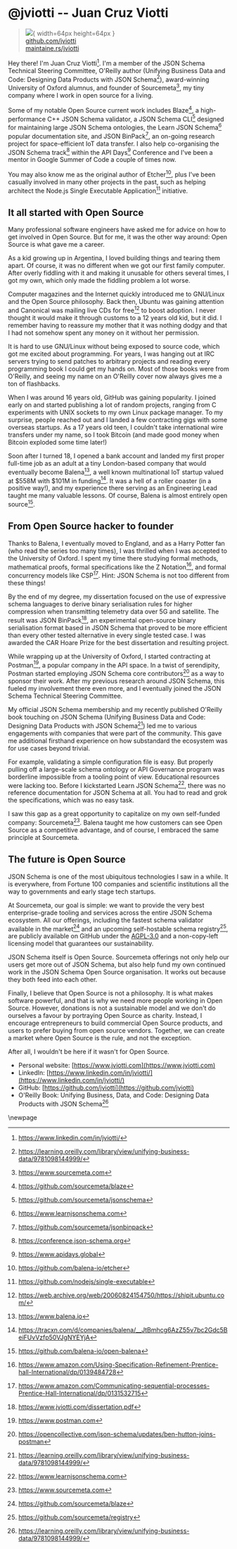 # @jviotti -- Juan Cruz Viotti

> ![](https://github.com/jviotti.png){ width=64px height=64px }  
> [github.com/jviotti](https://github.com/jviotti)  
> [maintaine.rs/jviotti](https://maintaine.rs/jviotti)

Hey there! I'm Juan Cruz Viotti[^122]. I'm a
member of the JSON Schema Technical Steering Committee, O'Reilly author
(Unifying Business Data and Code: Designing Data Products with JSON
Schema[^102]),
award-winning University of Oxford alumnus, and founder of
Sourcemeta[^105], my tiny company where I work in open
source for a living.

Some of my notable Open Source current work includes
Blaze[^104], a high-performance C++ JSON
Schema validator, a JSON Schema CLI[^121]
designed for maintaining large JSON Schema ontologies, the Learn JSON
Schema[^106] popular documentation site, and JSON
BinPack[^120], an on-going research
project for space-efficient IoT data transfer. I also help co-organising the
JSON Schema track[^119] within the API
Days[^118] Conference and I've been a mentor in Google
Summer of Code a couple of times now.

You may also know me as the original author of
Etcher[^117], plus I've been casually involved
in many other projects in the past, such as helping architect the Node.js
Single Executable Application[^116]
initiative.

## It all started with Open Source

Many professional software engineers have asked me for advice on how to get
involved in Open Source. But for me, it was the other way around: Open Source
is what gave me a career.

As a kid growing up in Argentina, I loved building things and tearing them
apart. Of course, it was no different when we got our first family computer.
After overly fiddling with it and making it unusable for others several times,
I got my own, which only made the fiddling problem a lot worse.

Computer magazines and the Internet quickly introduced me to GNU/Linux and the
Open Source philosophy. Back then, Ubuntu was gaining attention and Canonical
was mailing live CDs for
free[^115] to
boost adoption. I never thought it would make it through customs to a 12 years
old kid, but it did. I remember having to reassure my mother that it was
nothing dodgy and that I had not somehow spent any money on it without her
permission.

It is hard to use GNU/Linux without being exposed to source code, which got me
excited about programming. For years, I was hanging out at IRC servers trying
to send patches to arbitrary projects and reading every programming book I
could get my hands on. Most of those books were from O'Reilly, and seeing my
name on an O'Reilly cover now always gives me a ton of flashbacks.

When I was around 16 years old, GitHub was gaining popularity. I joined early
on and started publishing a lot of random projects, ranging from C experiments
with UNIX sockets to my own Linux package manager. To my surprise, people
reached out and I landed a few contracting gigs with some overseas startups. As
a 17 years old teen, I couldn't take international wire transfers under my
name, so I took Bitcoin (and made good money when Bitcoin exploded some time
later!)

Soon after I turned 18, I opened a bank account and landed my first proper
full-time job as an adult at a tiny London-based company that would eventually
become Balena[^114], a well known multinational IoT startup
valued at $558M with $101M in
funding[^113].
It was a hell of a roller coaster (in a positive way!), and my experience
there serving as an Engineering Lead taught me many valuable lessons. Of
course, Balena is almost entirely open
source[^112].

## From Open Source hacker to founder

Thanks to Balena, I eventually moved to England, and as a Harry Potter fan (who
read the series too many times), I was thrilled when I was accepted to the
University of Oxford. I spent my time there studying formal methods,
mathematical proofs, formal specifications like the Z
Notation[^111],
and formal concurrency models like
CSP[^110].
Hint: JSON Schema is not too different from these things!

By the end of my degree, my dissertation focused on the use of expressive
schema languages to derive binary serialisation rules for higher compression
when transmitting telemetry data over 5G and satellite. The result was JSON
BinPack[^109], an experimental open-source
binary serialisation format based in JSON Schema that proved to be more
efficient than every other tested alternative in every single tested case. I
was awarded the CAR Hoare Prize for the best dissertation and resulting
project.

While wrapping up at the University of Oxford, I started contracting at
Postman[^108], a popular company in the API space. In a
twist of serendipity, Postman started employing JSON Schema core
contributors[^107]
as a way to sponsor their work. After my previous research around JSON Schema,
this fueled my involvement there even more, and I eventually joined the JSON
Schema Technical Steering Committee.

My official JSON Schema membership and my recently published O'Reilly book
touching on JSON Schema (Unifying Business Data and Code: Designing Data
Products with JSON
Schema[^102])
led me to various engagements with companies that were part of the community.
This gave me additional firsthand experience on how substandard the ecosystem
was for use cases beyond trivial.

For example, validating a simple configuration file is easy. But properly
pulling off a large-scale schema ontology or API Governance program was
borderline impossible from a tooling point of view. Educational resources were
lacking too. Before I kickstarted Learn JSON
Schema[^106], there was no reference documentation
for JSON Schema at all. You had to read and grok the specifications, which was
no easy task.

I saw this gap as a great opportunity to capitalize on my own self-funded
company: Sourcemeta[^105]. Balena taught me how
customers can see Open Source as a competitive advantage, and of course, I
embraced the same principle at Sourcemeta.

## The future is Open Source

JSON Schema is one of the most ubiquitous technologies I saw in a while. It is
everywhere, from Fortune 100 companies and scientific institutions all the way
to governments and early stage tech startups.

At Sourcemeta, our goal is simple: we want to provide the very best
enterprise-grade tooling and services across the entire JSON Schema ecosystem.
All our offerings, including the fastest schema validator available in the
market[^104] and an upcoming self-hostable
schema registry[^103], are publicly
available on GitHub under the
[AGPL-3.0](https://www.gnu.org/licenses/agpl-3.0.en.html) and a non-copy-left
licensing model that guarantees our sustainability.

JSON Schema itself is Open Source. Sourcemeta offerings not only help our users
get more out of JSON Schema, but also help fund my own continued work in the
JSON Schema Open Source organisation. It works out because they both feed into
each other.

Finally, I believe that Open Source is not a philosophy. It is what makes
software powerful, and that is why we need more people working in Open Source.
However, donations is not a sustainable model and we don't do ourselves a
favour by portraying Open Source as charity. Instead, I encourage entrepreneurs
to build commercial Open Source products, and users to prefer buying from open
source vendors. Together, we can create a market where Open Source is the
rule, and not the exception.

After all, I wouldn't be here if it wasn't for Open Source.

- Personal website: [https://www.jviotti.com](https://www.jviotti.com)
- LinkedIn: [https://www.linkedin.com/in/jviotti/](https://www.linkedin.com/in/jviotti/)
- GitHub: [https://github.com/jviotti](https://github.com/jviotti)
- O'Reilly Book: Unifying Business, Data, and Code: Designing Data
  Products with JSON Schema[^102]

\newpage


[^102]: https://learning.oreilly.com/library/view/unifying-business-data/9781098144999/
[^103]: https://github.com/sourcemeta/registry
[^104]: https://github.com/sourcemeta/blaze
[^105]: https://www.sourcemeta.com
[^106]: https://www.learnjsonschema.com
[^107]: https://opencollective.com/json-schema/updates/ben-hutton-joins-postman
[^108]: https://www.postman.com
[^109]: https://www.jviotti.com/dissertation.pdf
[^110]: https://www.amazon.com/Communicating-sequential-processes-Prentice-Hall-International/dp/0131532715
[^111]: https://www.amazon.com/Using-Specification-Refinement-Prentice-hall-International/dp/0139484728
[^112]: https://github.com/balena-io/open-balena
[^113]: https://tracxn.com/d/companies/balena/__JtBmhcg6AzZ55v7bc2Gdc5BeiFUvVzfp50VJgNYEYjA
[^114]: https://www.balena.io
[^115]: https://web.archive.org/web/20060824154750/https://shipit.ubuntu.com/
[^116]: https://github.com/nodejs/single-executable
[^117]: https://github.com/balena-io/etcher
[^118]: https://www.apidays.global
[^119]: https://conference.json-schema.org
[^120]: https://github.com/sourcemeta/jsonbinpack
[^121]: https://github.com/sourcemeta/jsonschema
[^122]: https://www.linkedin.com/in/jviotti/
